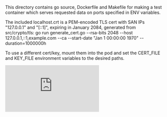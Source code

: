 This directory contains go source, Dockerfile and Makefile for making a test
container which serves requested data on ports specified in ENV variables.

The included localhost.crt is a PEM-encoded TLS cert with SAN IPs
"127.0.0.1" and "[::1]", expiring in January 2084, generated from
src/crypto/tls:
go run generate_cert.go  --rsa-bits 2048 --host 127.0.0.1,::1,example.com --ca --start-date "Jan 1 00:00:00 1970" --duration=1000000h

To use a different cert/key, mount them into the pod and set the 
CERT_FILE and KEY_FILE environment variables to the desired paths.

[![Analytics](https://kubernetes-site.appspot.com/UA-36037335-10/GitHub/test/images/porter/README.md?pixel)]()
